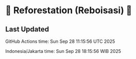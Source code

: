 
# 🌳 Reforestation (Reboisasi) 🌲

## Last Updated

GitHub Actions time: Sun Sep 28 11:15:56 UTC 2025

Indonesia/Jakarta time: Sun Sep 28 18:15:56 WIB 2025
